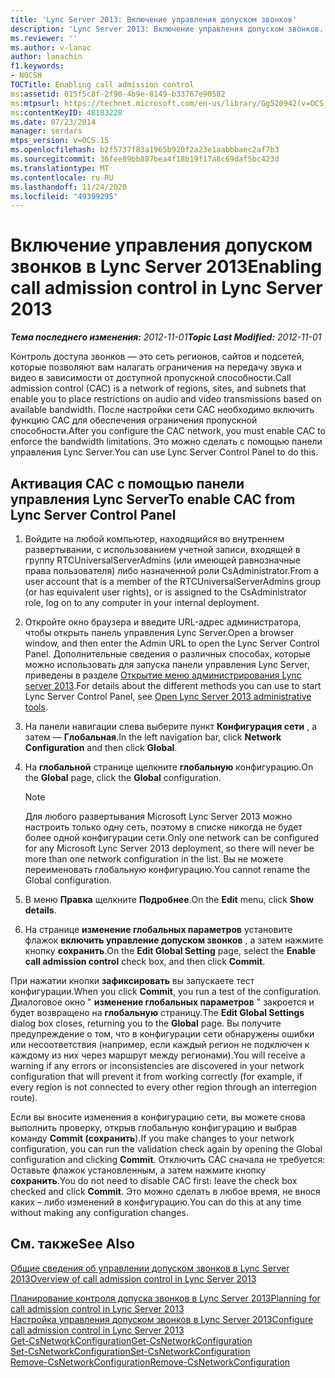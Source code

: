 ```yaml
---
title: 'Lync Server 2013: Включение управления допуском звонков'
description: 'Lync Server 2013: Включение управления допуском звонков.'
ms.reviewer: ''
ms.author: v-lanac
author: lanachin
f1.keywords:
- NOCSH
TOCTitle: Enabling call admission control
ms:assetid: 015f5c8f-2f90-4b9e-8149-b33767e90582
ms:mtpsurl: https://technet.microsoft.com/en-us/library/Gg520942(v=OCS.15)
ms:contentKeyID: 48183228
ms.date: 07/23/2014
manager: serdars
mtps_version: v=OCS.15
ms.openlocfilehash: b2f5737f83a1965b920f2a23e1aabbbaec2af7b3
ms.sourcegitcommit: 36fee89bb887bea4f18b19f17a8c69daf5bc423d
ms.translationtype: MT
ms.contentlocale: ru-RU
ms.lasthandoff: 11/24/2020
ms.locfileid: "49399295"
---
```

# <a name="enabling-call-admission-control-in-lync-server-2013"></a><span data-ttu-id="db391-103">Включение управления допуском звонков в Lync Server 2013</span><span class="sxs-lookup"><span data-stu-id="db391-103">Enabling call admission control in Lync Server 2013</span></span>

<div data-xmlns="http://www.w3.org/1999/xhtml">

<div class="topic" data-xmlns="http://www.w3.org/1999/xhtml" data-msxsl="urn:schemas-microsoft-com:xslt" data-cs="https://msdn.microsoft.com/">

<div data-asp="https://msdn2.microsoft.com/asp">



</div>

<div id="mainSection">

<div id="mainBody"><span data-ttu-id="db391-104">

<span> </span></span><span class="sxs-lookup"><span data-stu-id="db391-104">

<span> </span></span></span>

<span data-ttu-id="db391-105">_**Тема последнего изменения:** 2012-11-01_</span><span class="sxs-lookup"><span data-stu-id="db391-105">_**Topic Last Modified:** 2012-11-01_</span></span>

<span data-ttu-id="db391-106">Контроль доступа звонков — это сеть регионов, сайтов и подсетей, которые позволяют вам налагать ограничения на передачу звука и видео в зависимости от доступной пропускной способности.</span><span class="sxs-lookup"><span data-stu-id="db391-106">Call admission control (CAC) is a network of regions, sites, and subnets that enable you to place restrictions on audio and video transmissions based on available bandwidth.</span></span> <span data-ttu-id="db391-107">После настройки сети CAC необходимо включить функцию CAC для обеспечения ограничения пропускной способности.</span><span class="sxs-lookup"><span data-stu-id="db391-107">After you configure the CAC network, you must enable CAC to enforce the bandwidth limitations.</span></span> <span data-ttu-id="db391-108">Это можно сделать с помощью панели управления Lync Server.</span><span class="sxs-lookup"><span data-stu-id="db391-108">You can use Lync Server Control Panel to do this.</span></span>

<div>

## <a name="to-enable-cac-from-lync-server-control-panel"></a><span data-ttu-id="db391-109">Активация CAC с помощью панели управления Lync Server</span><span class="sxs-lookup"><span data-stu-id="db391-109">To enable CAC from Lync Server Control Panel</span></span>

1.  <span data-ttu-id="db391-110">Войдите на любой компьютер, находящийся во внутреннем развертывании, с использованием учетной записи, входящей в группу RTCUniversalServerAdmins (или имеющей равнозначные права пользователя) либо назначенной роли CsAdministrator.</span><span class="sxs-lookup"><span data-stu-id="db391-110">From a user account that is a member of the RTCUniversalServerAdmins group (or has equivalent user rights), or is assigned to the CsAdministrator role, log on to any computer in your internal deployment.</span></span>

2.  <span data-ttu-id="db391-111">Откройте окно браузера и введите URL-адрес администратора, чтобы открыть панель управления Lync Server.</span><span class="sxs-lookup"><span data-stu-id="db391-111">Open a browser window, and then enter the Admin URL to open the Lync Server Control Panel.</span></span> <span data-ttu-id="db391-112">Дополнительные сведения о различных способах, которые можно использовать для запуска панели управления Lync Server, приведены в разделе [Открытие меню администрирования Lync server 2013](lync-server-2013-open-lync-server-administrative-tools.md).</span><span class="sxs-lookup"><span data-stu-id="db391-112">For details about the different methods you can use to start Lync Server Control Panel, see [Open Lync Server 2013 administrative tools](lync-server-2013-open-lync-server-administrative-tools.md).</span></span>

3.  <span data-ttu-id="db391-113">На панели навигации слева выберите пункт **Конфигурация сети** , а затем — **Глобальная**.</span><span class="sxs-lookup"><span data-stu-id="db391-113">In the left navigation bar, click **Network Configuration** and then click **Global**.</span></span>

4.  <span data-ttu-id="db391-114">На **глобальной** странице щелкните **глобальную** конфигурацию.</span><span class="sxs-lookup"><span data-stu-id="db391-114">On the **Global** page, click the **Global** configuration.</span></span>
    
    <div>
    

    > [!NOTE]  
    > <span data-ttu-id="db391-115">Для любого развертывания Microsoft Lync Server 2013 можно настроить только одну сеть, поэтому в списке никогда не будет более одной конфигурации сети.</span><span class="sxs-lookup"><span data-stu-id="db391-115">Only one network can be configured for any Microsoft Lync Server 2013 deployment, so there will never be more than one network configuration in the list.</span></span> <span data-ttu-id="db391-116">Вы не можете переименовать глобальную конфигурацию.</span><span class="sxs-lookup"><span data-stu-id="db391-116">You cannot rename the Global configuration.</span></span>

    
    </div>

5.  <span data-ttu-id="db391-117">В меню **Правка** щелкните **Подробнее**.</span><span class="sxs-lookup"><span data-stu-id="db391-117">On the **Edit** menu, click **Show details**.</span></span>

6.  <span data-ttu-id="db391-118">На странице **изменение глобальных параметров** установите флажок **включить управление допуском звонков** , а затем нажмите кнопку **сохранить**.</span><span class="sxs-lookup"><span data-stu-id="db391-118">On the **Edit Global Setting** page, select the **Enable call admission control** check box, and then click **Commit**.</span></span>

<span data-ttu-id="db391-119">При нажатии кнопки **зафиксировать** вы запускаете тест конфигурации.</span><span class="sxs-lookup"><span data-stu-id="db391-119">When you click **Commit**, you run a test of the configuration.</span></span> <span data-ttu-id="db391-120">Диалоговое окно " **изменение глобальных параметров** " закроется и будет возвращено на **глобальную** страницу.</span><span class="sxs-lookup"><span data-stu-id="db391-120">The **Edit Global Settings** dialog box closes, returning you to the **Global** page.</span></span> <span data-ttu-id="db391-121">Вы получите предупреждение о том, что в конфигурации сети обнаружены ошибки или несоответствия (например, если каждый регион не подключен к каждому из них через маршрут между регионами).</span><span class="sxs-lookup"><span data-stu-id="db391-121">You will receive a warning if any errors or inconsistencies are discovered in your network configuration that will prevent it from working correctly (for example, if every region is not connected to every other region through an interregion route).</span></span>

<span data-ttu-id="db391-122">Если вы вносите изменения в конфигурацию сети, вы можете снова выполнить проверку, открыв глобальную конфигурацию и выбрав команду **Commit (сохранить**).</span><span class="sxs-lookup"><span data-stu-id="db391-122">If you make changes to your network configuration, you can run the validation check again by opening the Global configuration and clicking **Commit**.</span></span> <span data-ttu-id="db391-123">Отключить CAC сначала не требуется: Оставьте флажок установленным, а затем нажмите кнопку **сохранить**.</span><span class="sxs-lookup"><span data-stu-id="db391-123">You do not need to disable CAC first: leave the check box checked and click **Commit**.</span></span> <span data-ttu-id="db391-124">Это можно сделать в любое время, не внося каких – либо изменений в конфигурацию.</span><span class="sxs-lookup"><span data-stu-id="db391-124">You can do this at any time without making any configuration changes.</span></span>

</div>

<div>

## <a name="see-also"></a><span data-ttu-id="db391-125">См. также</span><span class="sxs-lookup"><span data-stu-id="db391-125">See Also</span></span>


[<span data-ttu-id="db391-126">Общие сведения об управлении допуском звонков в Lync Server 2013</span><span class="sxs-lookup"><span data-stu-id="db391-126">Overview of call admission control in Lync Server 2013</span></span>](lync-server-2013-overview-of-call-admission-control.md)  


[<span data-ttu-id="db391-127">Планирование контроля допуска звонков в Lync Server 2013</span><span class="sxs-lookup"><span data-stu-id="db391-127">Planning for call admission control in Lync Server 2013</span></span>](lync-server-2013-planning-for-call-admission-control.md)  
[<span data-ttu-id="db391-128">Настройка управления допуском звонков в Lync Server 2013</span><span class="sxs-lookup"><span data-stu-id="db391-128">Configure call admission control in Lync Server 2013</span></span>](lync-server-2013-configure-call-admission-control.md)  
[<span data-ttu-id="db391-129">Get-CsNetworkConfiguration</span><span class="sxs-lookup"><span data-stu-id="db391-129">Get-CsNetworkConfiguration</span></span>](https://docs.microsoft.com/powershell/module/skype/Get-CsNetworkConfiguration)  
[<span data-ttu-id="db391-130">Set-CsNetworkConfiguration</span><span class="sxs-lookup"><span data-stu-id="db391-130">Set-CsNetworkConfiguration</span></span>](https://docs.microsoft.com/powershell/module/skype/Set-CsNetworkConfiguration)  
[<span data-ttu-id="db391-131">Remove-CsNetworkConfiguration</span><span class="sxs-lookup"><span data-stu-id="db391-131">Remove-CsNetworkConfiguration</span></span>](https://docs.microsoft.com/powershell/module/skype/Remove-CsNetworkConfiguration)  
  

<span data-ttu-id="db391-132"></div>

</div>

<span> </span>

</div>

</div>

</span><span class="sxs-lookup"><span data-stu-id="db391-132"></div>

</div>

<span> </span>

</div>

</div>

</span></span></div>

